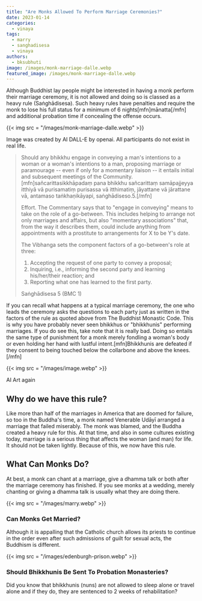 ```yaml
---
title: "Are Monks Allowed To Perform Marriage Ceremonies?"
date: 2023-01-14
categories: 
  - vinaya
tags: 
  - marry
  - sanghadisesa
  - vinaya
authors: 
  - bksubhuti
image: /images/monk-marriage-dalle.webp
featured_image: /images/monk-marriage-dalle.webp
---
```


Although Buddhist lay people might be interested in having a monk perform their marriage ceremony, it is not allowed and doing so is classed as a heavy rule (Saṅghādisesa). Such heavy rules have penalties and require the monk to lose his full status for a minimum of 6 nights\[mfn\]mānatta\[/mfn\] and additional probation time if concealing the offense occurs.

{{< img src = "/images/monk-marriage-dalle.webp" >}}

Image was created by AI DALL-E by openai. All participants do not exist in real life.

> Should any bhikkhu engage in conveying a man's intentions to a woman or a woman's intentions to a man, proposing marriage or paramourage -- even if only for a momentary liaison -- it entails initial and subsequent meetings of the Community.\[mfn\]sañcarittasikkhāpadaṃ pana bhikkhu sañcarittaṃ samāpajjeyya itthiyā vā purisamatiṃ purisassa vā itthimatiṃ, jāyattane vā jārattane vā, antamaso taṅkhaṇikāyapi, saṅghādiseso.5.\[/mfn\]
> 
> Effort. The Commentary says that to "engage in conveying" means to take on the role of a go-between. This includes helping to arrange not only marriages and affairs, but also "momentary associations" that, from the way it describes them, could include anything from appointments with a prostitute to arrangements for X to be Y's date.
> 
> The Vibhanga sets the component factors of a go-between's role at three:
> 
> 1) Accepting the request of one party to convey a proposal;  
> 2) Inquiring, i.e., informing the second party and learning his/her/their reaction; and  
> 3) Reporting what one has learned to the first party.
> 
> Saṅghādisesa 5 (BMC 1)

If you can recall what happens at a typical marriage ceremony, the one who leads the ceremony asks the questions to each party just as written in the factors of the rule as quoted above from The Buddhist Monastic Code. This is why you have probably never seen bhikkhus or "bhikkhunis" performing marriages. If you do see this, take note that it is really bad. Doing so entails the same type of punishment for a monk merely fondling a woman's body or even holding her hand with lustful intent.\[mfn\]Bhikkhunis are defeated if they consent to being touched below the collarbone and above the knees.\[/mfn\]

{{< img src = "/images/image.webp" >}}

AI Art again

## Why do we have this rule?

Like more than half of the marriages in America that are doomed for failure, so too in the Buddha's time, a monk named Venerable Udāyī arranged a marriage that failed miserably. The monk was blamed, and the Buddha created a heavy rule for this. At that time, and also in some cultures existing today, marriage is a serious thing that affects the woman (and man) for life. It should not be taken lightly. Because of this, we now have this rule.

## What Can Monks Do?

At best, a monk can chant at a marriage, give a dhamma talk or both after the marriage ceremony has finished. If you see monks at a wedding, merely chanting or giving a dhamma talk is usually what they are doing there.

{{< img src = "/images/marry.webp" >}}

### Can Monks Get Married?

Although it is appalling that the Catholic church allows its priests to continue in the order even after such admissions of guilt for sexual acts, the Buddhism is different.

{{< img src = "/images/edenburgh-prison.webp" >}}

### Should Bhikkhunis Be Sent To Probation Monasteries?

Did you know that bhikkhunis (nuns) are not allowed to sleep alone or travel alone and if they do, they are sentenced to 2 weeks of rehabilitation?
